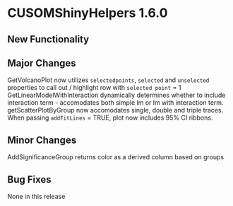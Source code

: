 # CUSOMShinyHelpers 1.6.0

 
## New Functionality 


## Major Changes 
GetVolcanoPlot now utilizes `selectedpoints`, `selected` and `unselected` properties to call out / highlight row with `selected point` = 1  
GetLinearModelWithInteraction dynamically determines whether to include interaction term - accomodates both simple lm or lm with interaction term. 
getScatterPlotByGroup now accomodates single, double and triple traces. When passing `addFitLines` = TRUE, plot now includes 95% CI ribbons. 

## Minor Changes
AddSignificanceGroup returns color as a derived column based on groups
  
## Bug Fixes 
None in this release

